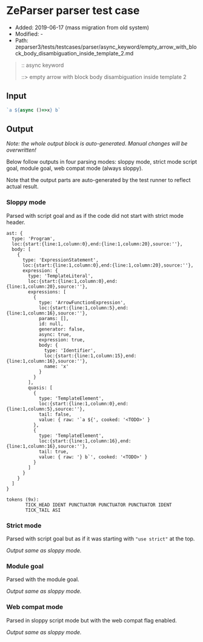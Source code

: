 # ZeParser parser test case

- Added: 2019-06-17 (mass migration from old system)
- Modified: -
- Path: zeparser3/tests/testcases/parser/async_keyword/empty_arrow_with_block_body_disambiguation_inside_template_2.md

> :: async keyword
>
> ::> empty arrow with block body disambiguation inside template 2

## Input

`````js
`a ${async ()=>x} b`
`````

## Output

_Note: the whole output block is auto-generated. Manual changes will be overwritten!_

Below follow outputs in four parsing modes: sloppy mode, strict mode script goal, module goal, web compat mode (always sloppy).

Note that the output parts are auto-generated by the test runner to reflect actual result.

### Sloppy mode

Parsed with script goal and as if the code did not start with strict mode header.

`````
ast: {
  type: 'Program',
  loc:{start:{line:1,column:0},end:{line:1,column:20},source:''},
  body: [
    {
      type: 'ExpressionStatement',
      loc:{start:{line:1,column:0},end:{line:1,column:20},source:''},
      expression: {
        type: 'TemplateLiteral',
        loc:{start:{line:1,column:0},end:{line:1,column:20},source:''},
        expressions: [
          {
            type: 'ArrowFunctionExpression',
            loc:{start:{line:1,column:5},end:{line:1,column:16},source:''},
            params: [],
            id: null,
            generator: false,
            async: true,
            expression: true,
            body: {
              type: 'Identifier',
              loc:{start:{line:1,column:15},end:{line:1,column:16},source:''},
              name: 'x'
            }
          }
        ],
        quasis: [
          {
            type: 'TemplateElement',
            loc:{start:{line:1,column:0},end:{line:1,column:5},source:''},
            tail: false,
            value: { raw: '`a ${', cooked: '<TODO>' }
          },
          {
            type: 'TemplateElement',
            loc:{start:{line:1,column:16},end:{line:1,column:16},source:''},
            tail: true,
            value: { raw: '} b`', cooked: '<TODO>' }
          }
        ]
      }
    }
  ]
}

tokens (9x):
       TICK_HEAD IDENT PUNCTUATOR PUNCTUATOR PUNCTUATOR IDENT
       TICK_TAIL ASI
`````

### Strict mode

Parsed with script goal but as if it was starting with `"use strict"` at the top.

_Output same as sloppy mode._

### Module goal

Parsed with the module goal.

_Output same as sloppy mode._

### Web compat mode

Parsed in sloppy script mode but with the web compat flag enabled.

_Output same as sloppy mode._
